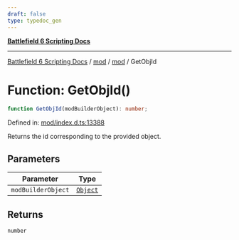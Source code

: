 ```yaml
---
draft: false
type: typedoc_gen
---
```


[**Battlefield 6 Scripting Docs**](../../../_index.md)

***

[Battlefield 6 Scripting Docs](../../../_index.md) / [mod](../../_index.md) / [mod](../_index.md) / GetObjId

# Function: GetObjId()

```ts
function GetObjId(modBuilderObject): number;
```

Defined in: [mod/index.d.ts:13388](https://github.com/battlefield-portal-community/portal-docs/blob/6d87e21c5922a3efb03c634dbe98e5fe6e797672/generators/santiago/mod/index.d.ts#L13388)

Returns the id corresponding to the provided object.

## Parameters

| Parameter | Type |
| ------ | ------ |
| `modBuilderObject` | [`Object`](../Object/_index.md) |

## Returns

`number`
